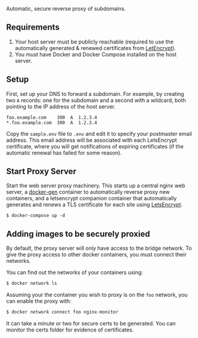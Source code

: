 Automatic, secure reverse proxy of subdomains.

## Requirements

1. Your host server must be publicly reachable (required to use the automatically generated & renewed certificates from [LetEncrypt](https://letsencrypt.org)).
2. You must have Docker and Docker Compose installed on the host server.

## Setup

First, set up your DNS to forward a subdomain. For example, by creating 
two `A` records: one for the subdomain and a second with a wildcard, 
both pointing to the IP address of the host server.

`foo.example.com    300  A  1.2.3.4`<br>
`*.foo.example.com  300  A  1.2.3.4`

Copy the `sample.env` file to `.env` and edit it to specify your 
postmaster email address. This email address will be associated with 
each LetsEncrypt certificate, where you will get notifications of 
expiring certificates (if the automatic renewal has failed for some 
reason).

## Start Proxy Server

Start the web server proxy machinery. This starts up a central nginx 
web server, a [docker-gen](https://github.com/jwilder/docker-gen) 
container to automatically reverse proxy new containers, and a 
letsencrypt companion container that automatically generates and renews 
a TLS certificate for each site using [LetsEncrypt](https://letsencrypt.org).

`$ docker-compose up -d`

## Adding images to be securely proxied

By default, the proxy server will only have access to the bridge
network. To give the proxy access to other docker containers, you 
must connect their networks.

You can find out the networks of your containers using:

```bash
$ docker network ls
```

Assuming your the container you wish to proxy is on the `foo` 
network, you can enable the proxy with:

```bash
$ docker network connect foo nginx-monitor
```

It can take a minute or two for secure certs to be generated. You 
can monitor the certs folder for evidence of certificates.
